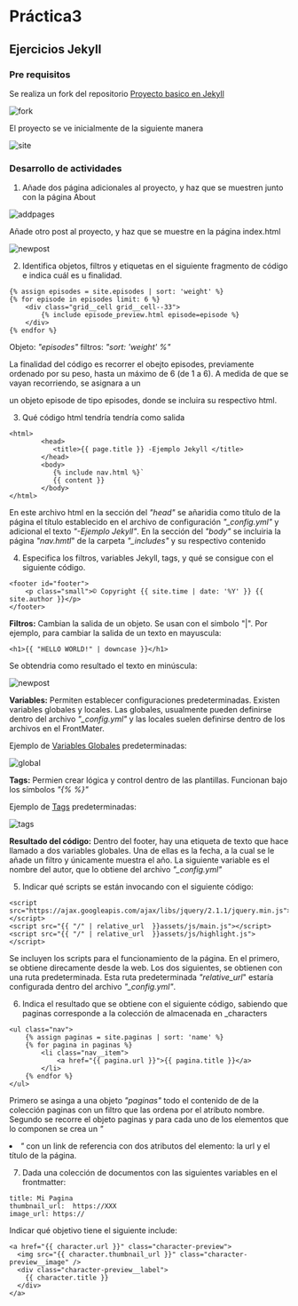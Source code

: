 # Práctica3 
## Ejercicios Jekyll

### Pre requisitos

Se realiza un fork del repositorio [Proyecto basico en Jekyll][jekyll]

[jekyll]: https://github.com/jekyll/example

![fork](./img/fork.png)

El proyecto se ve inicialmente de la siguiente manera

![site](./img/site.png)

### Desarrollo de actividades

1. Añade dos página adicionales al proyecto, y haz que se muestren junto con la página About

![addpages](./img/addpages.png)

Añade otro post al proyecto, y haz que se muestre en la página index.html

![newpost](./img/newpost.png)

2. Identifica objetos, filtros y etiquetas en el siguiente fragmento de código e indica cuál es u finalidad.


```
{% assign episodes = site.episodes | sort: 'weight' %}  
{% for episode in episodes limit: 6 %}
    <div class="grid__cell grid__cell--33">
        {% include episode_preview.html episode=episode %}
    </div>
{% endfor %}
```

Objeto: *"episodes"*
filtros: *"sort: 'weight' %"*

La finalidad del código es recorrer el obejto episodes, previamente ordenado por su peso, hasta un máximo de 6 (de 1 a 6). A medida de que se vayan recorriendo, se asignara a un <div> un objeto episode de tipo episodes, donde se incluira su respectivo html.

3. Qué código html tendría tendría como salida


```
<html>   
        <head>  
           <title>{{ page.title }} -Ejemplo Jekyll </title>
        </head>
        <body>  
           {% include nav.html %}` 
           {{ content }}
        </body>  
</html> 
```

En este archivo html en la sección del *"head"* se añaridia como título de la página el título establecido en el archivo de configuración *"_config.yml"* y adicional el texto *"-Ejemplo Jekyll"*. En la sección del *"body"* se incluiria la página *"nav.hmtl*" de la carpeta *"_includes"* y su respectivo contenido

4. Especifica los filtros, variables Jekyll, tags, y qué se consigue con el siguiente código.

```
<footer id="footer">
    <p class="small">© Copyright {{ site.time | date: '%Y' }} {{ site.author }}</p>
</footer>
```

**Filtros:** Cambian la salida de un objeto. Se usan con el simbolo "|". Por ejemplo, para cambiar la salida de un texto en mayuscula:

```
<h1>{{ "HELLO WORLD!" | downcase }}</h1>
```
Se obtendria como resultado el texto en minúscula: 

![newpost](./img/newpost.png)

**Variables:** Permiten establecer configuraciones predeterminadas. Existen variables globales y locales. Las globales, usualmente pueden definirse dentro del archivo *"_config.yml"* y las locales suelen definirse dentro de los archivos en el FrontMater.

Ejemplo de [Variables Globales][var] predeterminadas:

[var]: https://jekyllrb.com/docs/variables/#global-variables

![global](./img/global.png)

**Tags:**  Permien crear lógica y control dentro de las plantillas. Funcionan bajo los símbolos *"{% %}"*

Ejemplo de [Tags][tag] predeterminadas:

[tag]: https://jekyllrb.com/docs/step-by-step/02-liquid/#tags

![tags](./img/tags.png)

**Resultado del código:**
Dentro del footer, hay una etiqueta de texto que hace llamado a dos variables globales. Una de ellas es la fecha, a la cual se le añade un filtro y únicamente muestra el año. La siguiente variable es el nombre del autor, que lo obtiene del archivo *"_config.yml"* 

5. Indicar qué scripts se están invocando con el siguiente código:

```
<script src="https://ajax.googleapis.com/ajax/libs/jquery/2.1.1/jquery.min.js"></script>
<script src="{{ "/" | relative_url  }}assets/js/main.js"></script>
<script src="{{ "/" | relative_url  }}assets/js/highlight.js"></script>
```

Se incluyen los scripts para el funcionamiento de la página. En el primero, se obtiene direcamente desde la web. Los dos siguientes, se obtienen con una ruta predeterminada. Esta ruta predeterminada *"relative_url*" estaría configurada dentro del archivo *"_config.yml"*.

6. Indica el resultado que se obtiene con el siguiente código, sabiendo que paginas corresponde a la colección de almacenada en _characters

```
<ul class="nav">
    {% assign paginas = site.paginas | sort: 'name' %}
    {% for pagina in paginas %}
        <li class="nav__item">
            <a href="{{ pagina.url }}">{{ pagina.title }}</a>
        </li>
    {% endfor %}
</ul>
```

Primero se asinga a una objeto *"paginas"* todo el contenido de de la colección paginas con un filtro que las ordena por el atributo nombre. Segundo se recorre el objeto paginas y para cada uno de los elementos que lo componen se crea un *"<li>"* con un link de referencia con dos atributos del elemento: la url y el título de la página.

7. Dada una colección de documentos con las siguientes variables en el frontmatter:
```
title: Mi Pagina
thumbnail_url:  https://XXX
image_url: https://
```

Indicar qué objetivo tiene el siguiente include:

```
<a href="{{ character.url }}" class="character-preview">
  <img src="{{ character.thumbnail_url }}" class="character-preview__image" />
  <div class="character-preview__label">
    {{ character.title }}
  </div>
</a>
```


